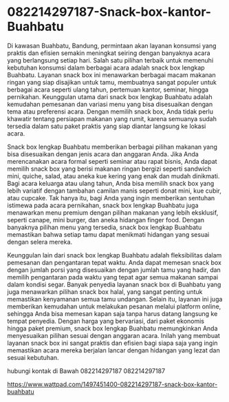 # 082214297187-Snack-box-kantor-Buahbatu
Di kawasan Buahbatu, Bandung, permintaan akan layanan konsumsi yang praktis dan efisien semakin meningkat seiring dengan banyaknya acara yang berlangsung setiap hari. Salah satu pilihan terbaik untuk memenuhi kebutuhan konsumsi dalam berbagai acara adalah snack box lengkap Buahbatu. Layanan snack box ini menawarkan berbagai macam makanan ringan yang siap disajikan untuk tamu, membuatnya sangat populer untuk berbagai acara seperti ulang tahun, pertemuan kantor, seminar, hingga pernikahan. Keunggulan utama dari snack box lengkap Buahbatu adalah kemudahan pemesanan dan variasi menu yang bisa disesuaikan dengan tema atau preferensi acara. Dengan memilih snack box, Anda tidak perlu khawatir tentang persiapan makanan yang rumit, karena semuanya sudah tersedia dalam satu paket praktis yang siap diantar langsung ke lokasi acara.

Snack box lengkap Buahbatu memberikan berbagai pilihan makanan yang bisa disesuaikan dengan jenis acara dan anggaran Anda. Jika Anda merencanakan acara formal seperti seminar atau rapat bisnis, Anda dapat memilih snack box yang berisi makanan ringan bergizi seperti sandwich mini, quiche, salad, atau aneka kue kering yang enak dan mudah dinikmati. Bagi acara keluarga atau ulang tahun, Anda bisa memilih snack box yang lebih variatif dengan tambahan camilan manis seperti donat mini, kue cubir, atau cupcake. Tak hanya itu, bagi Anda yang ingin memberikan sentuhan istimewa pada acara pernikahan, snack box lengkap Buahbatu juga menawarkan menu premium dengan pilihan makanan yang lebih eksklusif, seperti canape, mini burger, dan aneka hidangan finger food. Dengan banyaknya pilihan menu yang tersedia, snack box lengkap Buahbatu memastikan bahwa setiap tamu dapat menikmati hidangan yang sesuai dengan selera mereka.

Keunggulan lain dari snack box lengkap Buahbatu adalah fleksibilitas dalam pemesanan dan pengantaran tepat waktu. Anda dapat memesan snack box dengan jumlah porsi yang disesuaikan dengan jumlah tamu yang hadir, dan memilih pengantaran pada waktu yang tepat agar semua makanan sampai dalam kondisi segar. Banyak penyedia layanan snack box di Buahbatu yang juga menawarkan pilihan snack box halal, yang sangat penting untuk memastikan kenyamanan semua tamu undangan. Selain itu, layanan ini juga memberikan kemudahan untuk melakukan pesanan melalui platform online, sehingga Anda bisa memesan kapan saja tanpa harus datang langsung ke tempat penyedia. Dengan harga yang bervariasi, dari paket ekonomis hingga paket premium, snack box lengkap Buahbatu memungkinkan Anda menyesuaikan pilihan sesuai dengan anggaran acara. Inilah yang membuat layanan snack box ini sangat praktis dan efisien bagi siapa saja yang ingin memastikan acara mereka berjalan lancar dengan hidangan yang lezat dan sesuai kebutuhan.

hubungi kontak di Bawah
082214297187
082214297187

 https://www.wattpad.com/1497451400-082214297187-snack-box-kantor-buahbatu
